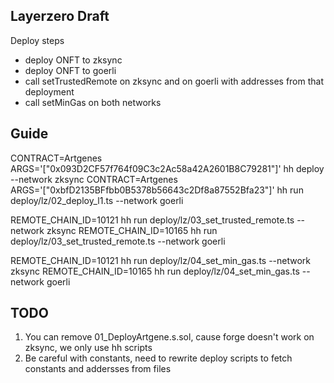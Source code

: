 ## Layerzero Draft

Deploy steps

- deploy ONFT to zksync
- deploy ONFT to goerli
- call setTrustedRemote on zksync and on goerli with addresses from that deployment
- call setMinGas on both networks


## Guide

CONTRACT=Artgenes ARGS='["0x093D2CF57f764f09C3c2Ac58a42A2601B8C79281"]' hh deploy --network zksync
CONTRACT=Artgenes ARGS='["0xbfD2135BFfbb0B5378b56643c2Df8a87552Bfa23"]' hh run deploy/lz/02_deploy_l1.ts --network goerli


REMOTE_CHAIN_ID=10121 hh run deploy/lz/03_set_trusted_remote.ts --network zksync
REMOTE_CHAIN_ID=10165 hh run deploy/lz/03_set_trusted_remote.ts --network goerli

REMOTE_CHAIN_ID=10121 hh run deploy/lz/04_set_min_gas.ts --network zksync
REMOTE_CHAIN_ID=10165 hh run deploy/lz/04_set_min_gas.ts --network goerli

## TODO

1. You can remove 01_DeployArtgene.s.sol, cause forge doesn't work on zksync, we only use hh scripts
2. Be careful with constants, need to rewrite deploy scripts to fetch constants and addersses from files



